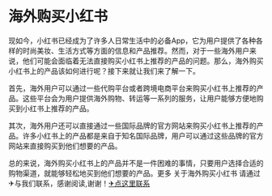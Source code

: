 # 海外购买小红书

现如今，小红书已经成为了许多人日常生活中的必备App，它为用户提供了各种各样的时尚美妆、生活方式等方面的信息和产品推荐。然而，对于一些海外用户来说，他们可能会面临着无法直接购买小红书上推荐的产品的问题。那么，海外购买小红书上的产品该如何进行呢？接下来就让我们来了解一下。

首先，海外用户可以通过一些代购平台或者跨境电商平台来购买小红书上推荐的产品。这些平台会为用户提供海外购物、转运等一系列的服务，让用户能够方便地购买到小红书上推荐的产品。

其次，海外用户还可以直接通过一些国际品牌的官方网站来购买小红书上推荐的产品。许多小红书上的产品都是来自于知名国际品牌，用户可以通过这些品牌的官方网站来直接购买到他们想要的产品。

总的来说，海外购买小红书上的产品并不是一件困难的事情，只要用户选择合适的购物渠道，就能够轻松地买到他们想要的产品。更多 关于海外购买小红书 请通过✈与我们联系，感谢阅读,谢谢！[✈点这里联系](https://sms.k02.cc)